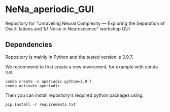 # NeNa_aperiodic_GUI
Repository for "Unraveling Neural Complexity — Exploring the Separation of Oscil- lations and 1/f Noise in Neuroscience" workshop GUI 

## Dependencies 
Repository is mainly in Python and the tested version is 3.9.7.

We recommend to first create a new enviroment, for example with conda run:

```Shell
conda create -n aperiodic python=3.9.7
conda activate aperiodic
```

Then you can install repository's required python packages using:

```Shell
pip install -r requirements.txt
```